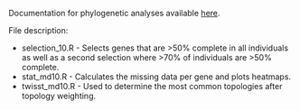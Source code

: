 Documentation for phylogenetic analyses available [here](https://zjnolen.github.io/chorthippus_radiation/#/phylogenetics).

File description:

- selection_10.R - Selects genes that are >50% complete in all individuals as well as a second selection where >70% of individuals are >50% complete.
- stat_md10.R - Calculates the missing data per gene and plots heatmaps.
- twisst_md10.R - Used to determine the most common topologies after topology weighting.
